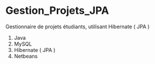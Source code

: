 # Gestion_Projets_JPA
Gestionnaire de projets étudiants, utilisant Hibernate ( JPA ) 
1. Java
2. MySQL
3. Hibernate ( JPA )
4. Netbeans
